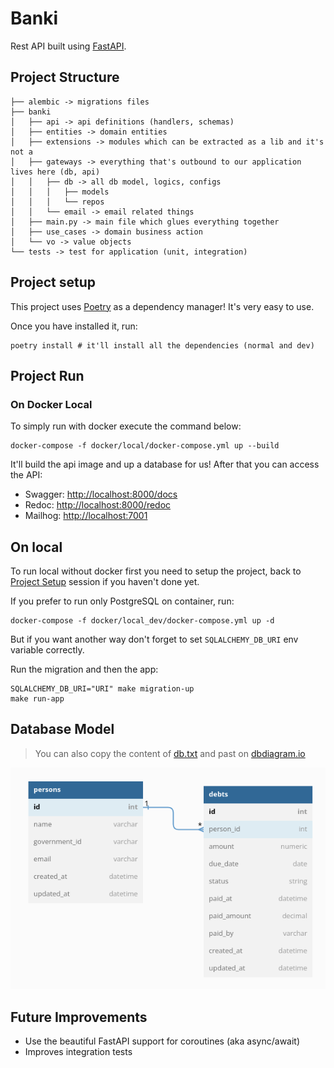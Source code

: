 # Banki

Rest API built using [FastAPI](https://fastapi.tiangolo.com).

## Project Structure

```text
├── alembic -> migrations files
├── banki
│   ├── api -> api definitions (handlers, schemas)
│   ├── entities -> domain entities
│   ├── extensions -> modules which can be extracted as a lib and it's not a
│   ├── gateways -> everything that's outbound to our application lives here (db, api)
│   │   ├── db -> all db model, logics, configs
│   │   │   ├── models
│   │   │   └── repos
│   │   └── email -> email related things
│   ├── main.py -> main file which glues everything together
│   ├── use_cases -> domain business action
│   └── vo -> value objects
└── tests -> test for application (unit, integration)
```

## Project setup

This project uses [Poetry](https://python-poetry.org) as a dependency manager! It's very easy to use.

Once you have installed it, run:
```shell
poetry install # it'll install all the dependencies (normal and dev)
```

## Project Run

### On Docker Local

To simply run with docker execute the command below:
```shell
docker-compose -f docker/local/docker-compose.yml up --build
```

It'll build the api image and up a database for us! After that you can access the API:
- Swagger: [http://localhost:8000/docs](http://localhost:8000/docs)
- Redoc: [http://localhost:8000/redoc](http://localhost:8000/redoc)
- Mailhog: [http://localhost:7001](http://localhost:7001)

## On local

To run local without docker first you need to setup the project, back to [Project Setup](#project-setup) session
if you haven't done yet.

If you prefer to run only PostgreSQL on container, run:
```shell
docker-compose -f docker/local_dev/docker-compose.yml up -d
```

But if you want another way don't forget to set `SQLALCHEMY_DB_URI` env variable correctly.

Run the migration and then the app:
```shell
SQLALCHEMY_DB_URI="URI" make migration-up
make run-app
```

## Database Model

> You can also copy the content of [db.txt](db.txt) and past on [dbdiagram.io](https://dbdiagram.io/d)

![Database Model](db.png)

## Future Improvements

* Use the beautiful FastAPI support for coroutines (aka async/await)
* Improves integration tests
